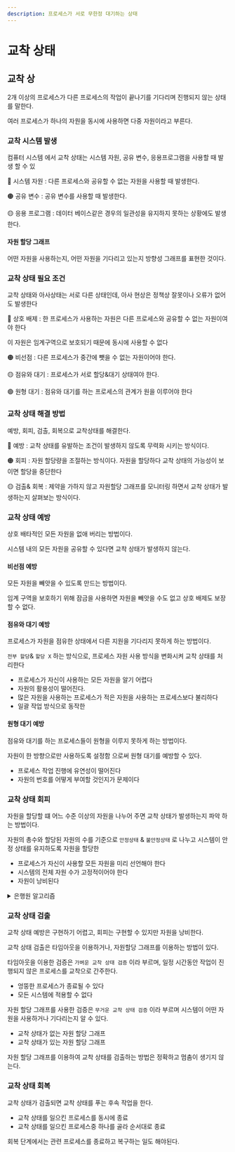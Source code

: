```yaml
---
description: 프로세스가 서로 무한정 대기하는 상태
---
```


# 교착 상태

## 교착 상

2개 이상의 프로세스가 다른 프로세스의 작업이 끝나기를 기다리며 진행되지 않는 상태를 말한다.

여러 프로세스가 하나의 자원을 동시에 사용하면 다중 자원이라고 부른다.

### 교착 시스템 발생

컴퓨터 시스템 에서 교착 상태는 시스템 자원, 공유 변수, 응용프로그램을 사용할 때 발생 할 수 있

🔴 시스템 자원 : 다른 프로세스와 공유할 수 없는 자원을 사용할 때 발생한다.

🟠 공유 변수 : 공유 변수를 사용할 때 발생한다.

🟡 응용 프로그램 : 데이터 베이스같은 경우의 일관성을 유지하지 못하는 상황에도 발생한다.

#### 자원 할당 그래프

어떤 자원을 사용하는지, 어떤 자원을 기다리고 있는지 방향성 그래프를 표현한 것이다.



### 교착 상태 필요 조건

교착  상태와 아사상태는 서로 다른 상태인데, 아사 현상은 정책상 잘못이나 오류가 없어도 발생한다

🔴 상호 배제 : 한 프로세스가 사용하는 자원은 다른 프로세스와 공유할 수 없는 자원이여야 한다

이 자원은 임계구역으로 보호되기 때문에 동시에 사용할 수 없다

🟠 비선점 : 다른 프로세스가 중간에 뺏을 수 없는 자원이어야 한다.

🟡 점유와 대기 : 프로세스가 서로 할당&대기 상태여야 한다.

🟢 원형 대기 :  점유와 대기를 하는 프로세스의 관계가 원을 이루어야 한다

### 교착 상태 해결 방법

예방, 회피, 검출, 회복으로 교착상태를 해결한다.

🔴 예방 : 교착 상태를 유발하는 조건이 발생하지 않도록 무력화 시키는 방식이다.

🟠 회피 : 자원 할당량을 조절하는 방식이다. 자원을 할당하다 교착 상태의 가능성이 보이면 할당을 중단한다

🟡 검출& 회복 : 제약을 가하지 않고 자원할당 그래프를 모니터링 하면서 교착 상태가 발생하는지 살펴보는 방식이다.

### 교착 상태 예방

상호 배타적인 모든 자원을 없애 버리는 방법이다.

시스템 내의 모든 자원을 공유할 수 있다면 교착 상태가 발생하지 않는다.

#### 비선점 예방

모든 자원을 빼앗을 수 있도록 만드는 방법이다.

임계 구역을 보호하기 위해 잠금을 사용하면 자원을 빼앗을 수도 없고 상호 배제도 보장할 수 없다.

#### 점유와 대기 예방

프로세스가 자원을 점유한 상태에서 다른 지원을 기다리지 못하게 하는 방법이다.

`전부 할당`& `할당 X` 하는 방식으로, 프로세스 자원 사용 방식을 변화시켜 교착 상태를 처리한다

* 프로세스가 자신이 사용하는 모든 자원을 알기 어렵다
* 자원의 활용성이 떨어진다.
* 많은 자원을 사용하는 프로세스가 적은 자원을 사용하는 프로세스보다 불리하다
* 일괄 작업 방식으로 동작한

#### 원형 대기 예방&#x20;

점유와 대기를 하는 프로세스들이 원형을 이루지 못하게 하는 방법이다.

자원이 한 방향으로만 사용하도록 설정함 으로써 원형 대기를 예방할 수 있다.

* 프로세스 작업 진행에 유연성이 떨어진다
* 자원의 번호를 어떻게 부여할 것인지가 문제이다

### 교착 상태 회피

자원을 할당할 떄 어느 수준 이상의 자원을 나누어 주면 교착 상태가 발생하는지 파악 하는 방법이다.

자원의 총수와 할당된 자원의 수를 기준으로 `안정상태` & `불안정상태` 로 나누고 시스템이 안정 상태를 유지하도록 자원을 할당한

* 프로세스가 자신이 사용할 모든 자원을 미리 선언해야 한다
* 시스템의 전체 자원 수가 고정적이어야 한다
* 자원이 낭비된다

<details>

<summary>은행원 알고리즘</summary>

각 프로세스는 자신이 사용할 자원의 최대 수를 운영체제에 알려준다 &#x20;

각 프로세스에 할당된 자원의 수는 할당자원에 표시되며,

&#x20;선언한 최대 자원에서 할당 자원을 빼면 기대자원이 된다.

</details>



### 교착 상태 검출

교착 상태 예방은 구현하기 어렵고, 회피는 구현할 수 있지만 자원을 낭비한다.

교착 상태 검출은 타임아웃을 이용하거나, 자원할당 그래프를 이용하는 방법이 있다.

타임아웃을 이용한 검증은 `가벼운 교착 상태 검증` 이라 부르며,  일정 시간동안 작업이 진행되지 않은 프로세스를 교착으로 간주한다.

* 엉뚱한 프로세스가 종료될 수 있다
* 모든 시스템에 적용할 수 없다

자원 할당 그래프를 사용한 검증은 `무거운 교착 상태 검증` 이라 부르며 시스템이 어떤 자원을 사용하거나 기다리는지 알 수 있다.

* 교착 상태가 없는 자원 할당 그래프
* 교착 상태가 있는 자원 할당 그래프

자원 할당 그래프를 이용하여 교착 상태를 검출하는 방법은 정확하고 멈춤이 생기지 않는다.



### 교착 상태 회복

교착 상태가 검출되면 교착 상태를 푸는 후속 작업을 한다.

* 교착 상태를 일으킨 프로세스를 동시에 종료
* 교착 상태를 일으킨 프로세스중 하나를 골라 순서대로 종료

회복 단계에서는 관련 프로세스를 종료하고 복구하는 일도 해야된다.

